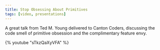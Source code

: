 ```yaml
---
title: Stop Obsessing About Primitives
tags: [video, presentations]
---
```


A great talk from Ted M. Young delivered to Canton Coders, discussing the code smell of primitive obsession and
the complimentary feature envy.

{% youtube "sTkzQaXyVFA" %}
